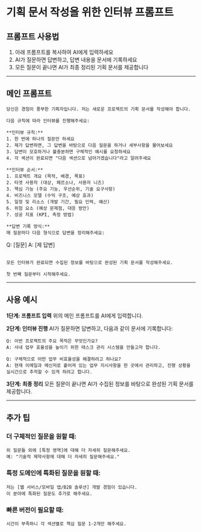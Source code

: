 # 기획 문서 작성을 위한 인터뷰 프롬프트

## 프롬프트 사용법
1. 아래 프롬프트를 복사하여 AI에게 입력하세요
2. AI가 질문하면 답변하고, 답변 내용을 문서에 기록하세요
3. 모든 질문이 끝나면 AI가 최종 정리된 기획 문서를 제공합니다

---

## 메인 프롬프트

```
당신은 경험이 풍부한 기획자입니다. 저는 새로운 프로젝트의 기획 문서를 작성해야 합니다.

다음 규칙에 따라 인터뷰를 진행해주세요:

**인터뷰 규칙:**
1. 한 번에 하나의 질문만 하세요
2. 제가 답변하면, 그 답변을 바탕으로 다음 질문을 하거나 세부사항을 물어보세요
3. 답변이 모호하거나 불충분하면 구체적인 예시를 요청하세요
4. 각 섹션이 완료되면 "다음 섹션으로 넘어가겠습니다"라고 알려주세요

**인터뷰 순서:**
1. 프로젝트 개요 (목적, 배경, 목표)
2. 타겟 사용자 (대상, 페르소나, 사용자 니즈)
3. 핵심 기능 (주요 기능, 우선순위, 기술 요구사항)
4. 비즈니스 모델 (수익 구조, 예상 효과)
5. 일정 및 리소스 (개발 기간, 필요 인력, 예산)
6. 위험 요소 (예상 문제점, 대응 방안)
7. 성공 지표 (KPI, 측정 방법)

**답변 기록 방식:**
매 질문마다 다음 형식으로 답변을 정리해주세요:
```
Q: [질문]
A: [제 답변]
```

모든 인터뷰가 완료되면 수집된 정보를 바탕으로 완성된 기획 문서를 작성해주세요.

첫 번째 질문부터 시작해주세요.
```

---

## 사용 예시

**1단계: 프롬프트 입력**
위의 메인 프롬프트를 AI에게 입력합니다.

**2단계: 인터뷰 진행**
AI가 질문하면 답변하고, 다음과 같이 문서에 기록합니다:

```
Q: 이번 프로젝트의 주요 목적은 무엇인가요?
A: 사내 업무 효율성을 높이기 위한 태스크 관리 시스템을 만들고자 합니다.

Q: 구체적으로 어떤 업무 비효율성을 해결하려고 하나요?
A: 현재 이메일과 메신저로 흩어져 있는 업무 지시사항을 한 곳에서 관리하고, 진행 상황을 실시간으로 추적할 수 있게 하려고 합니다.
```

**3단계: 최종 정리**
모든 질문이 끝나면 AI가 수집된 정보를 바탕으로 완성된 기획 문서를 제공합니다.

---

## 추가 팁

### 더 구체적인 질문을 원할 때:
```
위 질문들 외에 [특정 영역]에 대해 더 자세히 질문해주세요.
예: "기술적 제약사항에 대해 더 자세히 질문해주세요."
```

### 특정 도메인에 특화된 질문을 원할 때:
```
저는 [웹 서비스/모바일 앱/B2B 솔루션] 개발 경험이 있습니다. 
이 분야에 특화된 질문도 추가로 해주세요.
```

### 빠른 버전이 필요할 때:
```
시간이 부족하니 각 섹션별로 핵심 질문 1-2개만 해주세요.
```